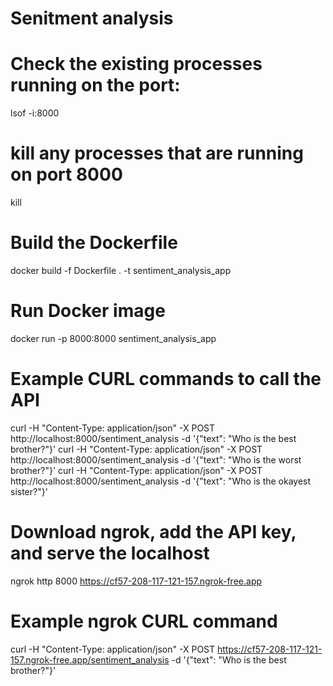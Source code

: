 # Senitment analysis

# Check the existing processes running on the port:
lsof -i:8000

# kill any processes that are running on port 8000
kill <pid>

# Build the Dockerfile
docker build -f Dockerfile . -t sentiment_analysis_app

# Run Docker image
docker run -p 8000:8000 sentiment_analysis_app

# Example CURL commands to call the API
curl -H "Content-Type: application/json" -X POST http://localhost:8000/sentiment_analysis -d '{"text": "Who is the best brother?"}'
curl -H "Content-Type: application/json" -X POST http://localhost:8000/sentiment_analysis -d '{"text": "Who is the worst brother?"}' 
curl -H "Content-Type: application/json" -X POST http://localhost:8000/sentiment_analysis -d '{"text": "Who is the okayest sister?"}'

# Download ngrok, add the API key, and serve the localhost
ngrok http 8000
https://cf57-208-117-121-157.ngrok-free.app

# Example ngrok CURL command
curl -H "Content-Type: application/json" -X POST https://cf57-208-117-121-157.ngrok-free.app/sentiment_analysis -d '{"text": "Who is the best brother?"}'

